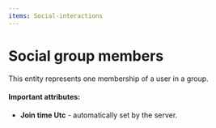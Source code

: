 ```yaml
---
items: Social-interactions
---
```


# Social group members

This entity represents one membership of a user in a group.

#### Important attributes:

- **Join time Utc** - automatically set by the server.
